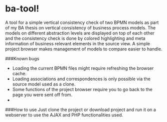 # ba-tool!
A tool for a simple vertical consistency check of two BPMN models as part of my BA thesis on vertical consistency of business process models. The models on different abstraction levels are displayed on top of each other and the consistency check is done by colored highlighting and meta information of business relevant elements in the source view. A simple project browser makes management of models to compare easier to handle.

###Known bugs
- Loading the current BPMN files might require refreshing the browser cache.
- Loading associations and correspondences is only possible via the source model used as a clone.
- Some functions of the project browser require you to go back to the page you were sent off from.
- 
###How to use
Just clone the project or download project and run it on a webserver to use the AJAX and PHP functionalities used.
